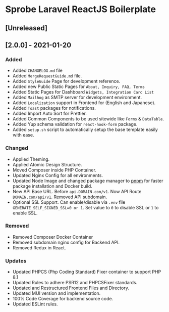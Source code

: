 # Sprobe Laravel ReactJS Boilerplate

## [Unreleased]

## [2.0.0] - 2021-01-20
### Added
- Added `CHANGELOG.md` file
- Added `MergeRequestGuide.md` file.
- Added `StyleGuide` Page for development reference.
- Added new Public Static Pages for `About, Inquiry, FAQ, Terms`
- Added Static Pages for Dashboard `Widgets, Integration Card List`
- Added `Mailhog` as SMTP server for development environment.
- Added `Localization` support in Frontend for (English and Japanese).
- Added `Toast` packages for notifications.
- Added Import Auto Sort for Prettier.
- Added Common Components to be used sitewide like `Forms` & `DataTable`.
- Added Yup schema validation for `react-hook-form` package.
- Added `setup.sh` script to automatically setup the base template easily with ease.

### Changed
- Applied Theming.
- Applied Atomic Design Structure.
- Moved Composer inside PHP Container.
- Updated Nginx Config for all environments.
- Updated Node Image and changed package manager to [pnpm](https://pnpm.io/) for faster package installation and Docker build.
- New API Base URL. Before `api.DOMAIN.com/v1`. Now API Route `DOMAIN.com/api/v1`. Removed API subdomain.
- Optional SSL Support. Can enable/disable via `.env` file `GENERATE_SELF_SIGNED_SSL=0 or 1`. Set value to `0` to disable SSL or `1` to enable SSL.

### Removed
- Removed Composer Docker Container
- Removed subdomain nginx config for Backend API.
- Removed Redux in React.

### Updates
- Updated PHPCS (Php Coding Standard) Fixer container to support PHP 8.1
- Updated Rules to adhere PSR12 and PHPCSFixer standards.
- Updated and Restructured Frontend Files and Directory.
- Updated MUI version and implementation.
- 100% Code Coverage for backend source code.
- Updated ESLint rules.
